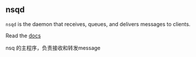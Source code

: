 ## nsqd

`nsqd` is the daemon that receives, queues, and delivers messages to clients.

Read the [docs](http://nsq.io/components/nsqd.html)

nsq 的主程序，负责接收和转发message